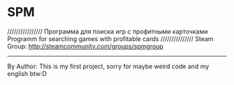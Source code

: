 # SPM
////////////////
Программа для поиска игр с профитными карточками
Programm for searching games with profitable cards
///////////////
Steam Group: 
http://steamcommunity.com/groups/spmgroup



*****************************
By Author:
This is my first project,
sorry for maybe weird code
and my english btw:D
